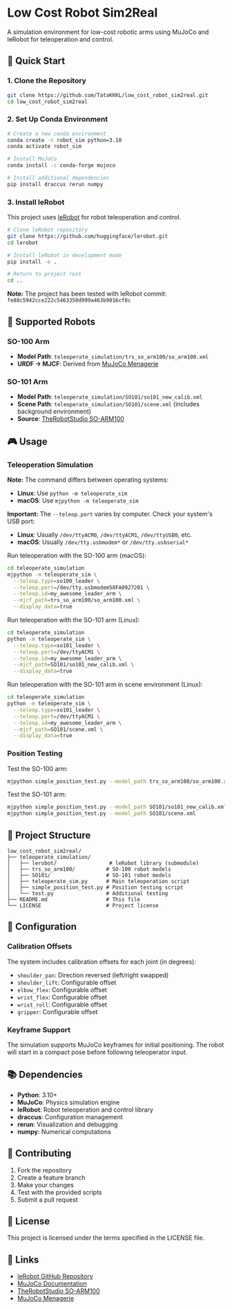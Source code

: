 # Low Cost Robot Sim2Real

A simulation environment for low-cost robotic arms using MuJoCo and leRobot for teleoperation and control.

## 🚀 Quick Start

### 1. Clone the Repository

```bash
git clone https://github.com/TataKKKL/low_cost_robot_sim2real.git
cd low_cost_robot_sim2real
```

### 2. Set Up Conda Environment

```bash
# Create a new conda environment
conda create -n robot_sim python=3.10
conda activate robot_sim

# Install MuJoCo
conda install -c conda-forge mujoco

# Install additional dependencies
pip install draccus rerun numpy
```

### 3. Install leRobot

This project uses [leRobot](https://github.com/huggingface/lerobot) for robot teleoperation and control.

```bash
# Clone leRobot repository
git clone https://github.com/huggingface/lerobot.git
cd lerobot

# Install leRobot in development mode
pip install -e .

# Return to project root
cd ..
```

**Note:** The project has been tested with leRobot commit: `fe88c5942cce222c5463350d999a463b9016cf8c`

## 🤖 Supported Robots

### SO-100 Arm
- **Model Path**: `teleoperate_simulation/trs_so_arm100/so_arm100.xml`
- **URDF → MJCF**: Derived from [MuJoCo Menagerie](https://github.com/google-deepmind/mujoco_menagerie/tree/main/trs_so_arm100)

### SO-101 Arm
- **Model Path**: `teleoperate_simulation/SO101/so101_new_calib.xml`
- **Scene Path**: `teleoperate_simulation/SO101/scene.xml` (includes background environment)
- **Source**: [TheRobotStudio SO-ARM100](https://github.com/TheRobotStudio/SO-ARM100/tree/main/Simulation/SO101)

## 🎮 Usage

### Teleoperation Simulation

**Note:** The command differs between operating systems:
- **Linux**: Use `python -m teleoperate_sim`
- **macOS**: Use `mjpython -m teleoperate_sim`

**Important:** The `--teleop.port` varies by computer. Check your system's USB port:
- **Linux**: Usually `/dev/ttyACM0`, `/dev/ttyACM1`, `/dev/ttyUSB0`, etc.
- **macOS**: Usually `/dev/tty.usbmodem*` or `/dev/tty.usbserial*`

Run teleoperation with the SO-100 arm (macOS):

```bash
cd teleoperate_simulation
mjpython -m teleoperate_sim \
  --teleop.type=so100_leader \
  --teleop.port=/dev/tty.usbmodem58FA0927201 \
  --teleop.id=my_awesome_leader_arm \
  --mjcf_path=trs_so_arm100/so_arm100.xml \
  --display_data=true
```

Run teleoperation with the SO-101 arm (Linux):

```bash
cd teleoperate_simulation
python -m teleoperate_sim \
  --teleop.type=so101_leader \
  --teleop.port=/dev/ttyACM1 \
  --teleop.id=my_awesome_leader_arm \
  --mjcf_path=SO101/so101_new_calib.xml \
  --display_data=true
```

Run teleoperation with the SO-101 arm in scene environment (Linux):

```bash
cd teleoperate_simulation
python -m teleoperate_sim \
  --teleop.type=so101_leader \
  --teleop.port=/dev/ttyACM1 \
  --teleop.id=my_awesome_leader_arm \
  --mjcf_path=SO101/scene.xml \
  --display_data=true
```

### Position Testing

Test the SO-100 arm:

```bash
mjpython simple_position_test.py --model_path trs_so_arm100/so_arm100.xml
```

Test the SO-101 arm:

```bash
mjpython simple_position_test.py --model_path SO101/so101_new_calib.xml
mjpython simple_position_test.py --model_path SO101/scene.xml
```

## 📁 Project Structure

```
low_cost_robot_sim2real/
├── teleoperate_simulation/
│   ├── lerobot/                 # leRobot library (submodule)
│   ├── trs_so_arm100/          # SO-100 robot models
│   ├── SO101/                  # SO-101 robot models
│   ├── teleoperate_sim.py      # Main teleoperation script
│   ├── simple_position_test.py # Position testing script
│   └── test.py                 # Additional testing
├── README.md                   # This file
└── LICENSE                     # Project license
```

## 🔧 Configuration

### Calibration Offsets
The system includes calibration offsets for each joint (in degrees):
- `shoulder_pan`: Direction reversed (left/right swapped)
- `shoulder_lift`: Configurable offset
- `elbow_flex`: Configurable offset
- `wrist_flex`: Configurable offset
- `wrist_roll`: Configurable offset
- `gripper`: Configurable offset

### Keyframe Support
The simulation supports MuJoCo keyframes for initial positioning. The robot will start in a compact pose before following teleoperator input.

## 📚 Dependencies

- **Python**: 3.10+
- **MuJoCo**: Physics simulation engine
- **leRobot**: Robot teleoperation and control library
- **draccus**: Configuration management
- **rerun**: Visualization and debugging
- **numpy**: Numerical computations

## 🤝 Contributing

1. Fork the repository
2. Create a feature branch
3. Make your changes
4. Test with the provided scripts
5. Submit a pull request

## 📄 License

This project is licensed under the terms specified in the LICENSE file.

## 🔗 Links

- [leRobot GitHub Repository](https://github.com/huggingface/lerobot)
- [MuJoCo Documentation](https://mujoco.readthedocs.io/)
- [TheRobotStudio SO-ARM100](https://github.com/TheRobotStudio/SO-ARM100)
- [MuJoCo Menagerie](https://github.com/google-deepmind/mujoco_menagerie)

